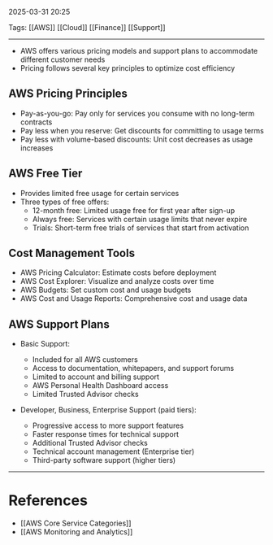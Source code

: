 2025-03-31 20:25

Tags: [[AWS]] [[Cloud]] [[Finance]] [[Support]]

---

- AWS offers various pricing models and support plans to accommodate different customer needs
- Pricing follows several key principles to optimize cost efficiency

## AWS Pricing Principles

- Pay-as-you-go: Pay only for services you consume with no long-term contracts
- Pay less when you reserve: Get discounts for committing to usage terms
- Pay less with volume-based discounts: Unit cost decreases as usage increases

## AWS Free Tier

- Provides limited free usage for certain services
- Three types of free offers:
  - 12-month free: Limited usage free for first year after sign-up
  - Always free: Services with certain usage limits that never expire
  - Trials: Short-term free trials of services that start from activation

## Cost Management Tools

- AWS Pricing Calculator: Estimate costs before deployment
- AWS Cost Explorer: Visualize and analyze costs over time
- AWS Budgets: Set custom cost and usage budgets
- AWS Cost and Usage Reports: Comprehensive cost and usage data

## AWS Support Plans

- Basic Support:

  - Included for all AWS customers
  - Access to documentation, whitepapers, and support forums
  - Limited to account and billing support
  - AWS Personal Health Dashboard access
  - Limited Trusted Advisor checks

- Developer, Business, Enterprise Support (paid tiers):
  - Progressive access to more support features
  - Faster response times for technical support
  - Additional Trusted Advisor checks
  - Technical account management (Enterprise tier)
  - Third-party software support (higher tiers)

---

# References

- [[AWS Core Service Categories]]
- [[AWS Monitoring and Analytics]]
